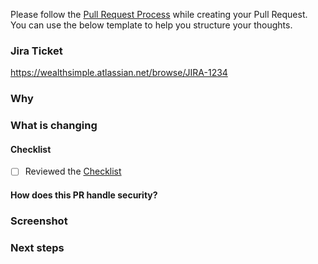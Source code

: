 Please follow the [Pull Request Process](https://www.notion.so/wealthsimple/Pull-Requests-and-Code-Reviews-b30b2fd48aa74f2e8b0b7433d446f561?pvs=4) while creating your Pull Request. You can use the below template to help you structure your thoughts.

### Jira Ticket
<!-- If your PR addresses a Jira ticket, link it here -->
https://wealthsimple.atlassian.net/browse/JIRA-1234

### Why

<!-- Replace with a short description of why is this change required. The “why” tells us what business or engineering goal this change achieves. The “why” is a chance to explain both the engineering goal and some business objective that is satisfied or moved along. This is also the record of the company's decision-making process, beneficial when looking back. -->

### What is changing

<!-- Replace with a short description what is being modified. At a high level, you let the reviewer know the overall effect of the PR. What approach did you take to solve the problem? What could go wrong? -->

#### Checklist

<!-- Please review the checklist for any potential security risks/vulnerabilities  -->
- [ ] Reviewed the [Checklist](https://docs.google.com/document/d/1wT4XI3eaXkb_fWTF4gyKP_0HFjjznA4AkEII0W-imKo/edit)

#### How does this PR handle security?

<!--
What steps are you taking to ensure there are no vulnerabilities? Examples include:
"My PR is not logging any sensitive info"
"I'm doing the appropriate authentication & authorization checks"
-->

### Screenshot

<!-- If you can, provide a screenshot or a video of the changes as an image is worth a thousand words -->

### Next steps

<!-- If your PR is part of a few or a WIP, give context to reviewers -->

